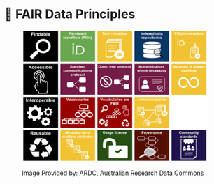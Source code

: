 # 🔵 FAIR Data Principles

<figure><img src="../.gitbook/assets/image (16).png" alt=""><figcaption><p>Image Provided by: ARDC, <a href="https://ardc.edu.au/resource/fair-data-training-resources/">Australian Research Data Commons</a></p></figcaption></figure>
